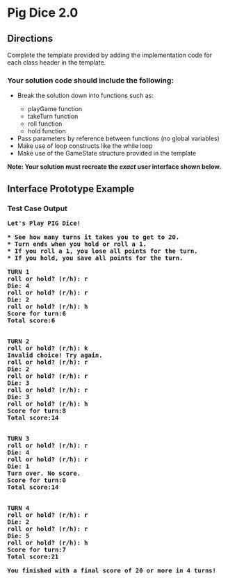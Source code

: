 # Pig Dice 2.0

## Directions
Complete the template provided by adding the implementation code for each class header in the template. 

### Your solution code should include the following:
<ul>
<li>Break the solution down into functions such as:</li>
<ul><li>playGame function</li>
<li>takeTurn function</li>
<li>roll function</li>
<li>hold function</li></ul>
<li>Pass parameters by reference between functions (no global variables)</li>
<li>Make use of loop constructs like the while loop</li>
<li>Make use of the GameState structure provided in the template</li>
</ul>

<b>Note: Your solution must recreate the <i>exact</i> user interface shown below.</b>




## Interface Prototype Example

### Test Case Output
<pre><b>Let's Play PIG Dice!

* See how many turns it takes you to get to 20.
* Turn ends when you hold or roll a 1.
* If you roll a 1, you lose all points for the turn.
* If you hold, you save all points for the turn.

TURN 1
roll or hold? (r/h): r
Die: 4
roll or hold? (r/h): r
Die: 2
roll or hold? (r/h): h
Score for turn:6
Total score:6


TURN 2
roll or hold? (r/h): k
Invalid choice! Try again.
roll or hold? (r/h): r
Die: 2
roll or hold? (r/h): r
Die: 3
roll or hold? (r/h): r
Die: 3
roll or hold? (r/h): h
Score for turn:8
Total score:14


TURN 3
roll or hold? (r/h): r
Die: 4
roll or hold? (r/h): r
Die: 1
Turn over. No score.
Score for turn:0
Total score:14


TURN 4
roll or hold? (r/h): r
Die: 2
roll or hold? (r/h): r
Die: 5
roll or hold? (r/h): h
Score for turn:7
Total score:21

You finished with a final score of 20 or more in 4 turns!</b></pre>




